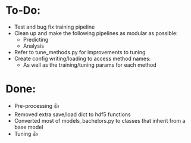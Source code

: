 # To-Do:
- Test and bug fix training pipeline
- Clean up and make the following pipelines as modular as possible:
    - Predicting
    - Analysis
- Refer to tune_methods.py for improvements to tuning
- Create config writing/loading to access method names:
    - As well as the training/tuning params for each method

# Done:
- Pre-processing 👍
- Removed extra save/load dict to hdf5 functions
- Converted most of models_bachelors.py to classes that inherit from a base model
- Tuning 👍